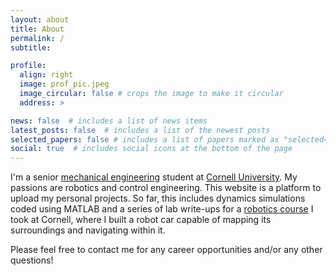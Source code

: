```yaml
---
layout: about
title: About
permalink: /
subtitle:

profile:
  align: right
  image: prof_pic.jpeg
  image_circular: false # crops the image to make it circular
  address: >

news: false  # includes a list of news items
latest_posts: false  # includes a list of the newest posts
selected_papers: false # includes a list of papers marked as "selected={true}"
social: true  # includes social icons at the bottom of the page
---
```

I'm a senior [mechanical engineering](https://www.mae.cornell.edu/mae) student at [Cornell University](https://www.cornell.edu/). My passions are robotics and control engineering. This website is a platform to upload my personal projects. So far, this includes dynamics simulations coded using MATLAB and a series of lab write-ups for a [robotics course](https://cei-lab.github.io/FastRobots-2023/) I took at Cornell, where I built a robot car capable of mapping its surroundings and navigating within it.

Please feel free to contact me for any career opportunities and/or any other questions!
